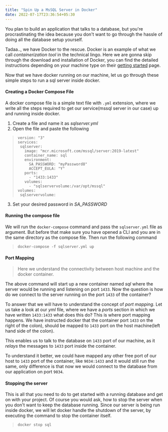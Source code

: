 ```yaml
---
title: "Spin Up a MsSQL Server in Docker"
date: 2022-07-17T23:36:54+05:30
---
```


You plan to build an application that talks to a database, but you're procrastinating the idea because you don't want to go through the hassle of doing all the database setup yourself.

Tadaa.., we have Docker to the rescue. Docker is an example of what we call _containerization tool_ in the technical lingo. Here we are gonna skip through the download and installation of Docker, you can find the detailed instructions depending on your machine type on their [getting started](https://www.docker.com/get-started/) page.

Now that we have docker running on our machine, let us go through these simple steps to run a sql server inside docker.

#### Creating a Docker Compose File

A docker compose file is a simple text file with `.yml` extension, where we write all the steps required to get our service(mssql server in our case) up and running inside docker.

1. Create a file and name it as _sqlserver.yml_
2. Open the file and paste the following

> ```
> version: "3"
> services:
>  sqlserver:
>    image: "mcr.microsoft.com/mssql/server:2019-latest"
>    container_name: sql
>    environment:
>      SA_PASSWORD: "myPassword8"
>      ACCEPT_EULA: "Y"
>    ports:
>      - "1433:1433"
>    volumes:
>      - "sqlservervolume:/var/opt/mssql"
> volumes:
>  sqlservervolume:
> ```

3. Set your desired password in _SA_PASSWORD_

#### Running the compose file

We will run the `docker-compose` command and pass the `sqlserver.yml` file as argument.
But before that make sure you have opened a CLI and you are in the same directory as the compose file. Then run the following command

> `docker-compose -f sqlserver.yml up`

#### Port Mapping

> Here we understand the connectivity between host machine and the docker container.

The above command will start up a new container named _sql_ where the server would be running and listening on port `1433`. Now the question is how do we connect to the server running on the port `1433` of the container?

To answer that we will have to understand the concept of _port mapping_. Let us take a look at our _yml_ file, where we have a _ports_ section in which we have written `1433:1433` what does this do?
This is where port mapping happens. We have instructed docker that the container port `1433` on the right of the colon), should be mapped to `1433` port on the host machine(left hand side of the colon).

This enables us to talk to the database on `1433` port of our machine, as it _relays_ the messages to `1433` port inside the container.

To understand it better, we could have mapped any other free port of our host to `1433` port of the container, like `9034:1433` and it would still run the same, only difference is that now we would connect to the database from our application on port `9034`.

#### Stopping the server

This is all that you need to do to get started with a running database and get on with your project. Of course you would ask, how to stop the server when you don't want to keep the database running. Since our server is being run inside docker, we will let docker handle the shutdown of the server, by executing the command to stop the container itself.

> `docker stop sql`
